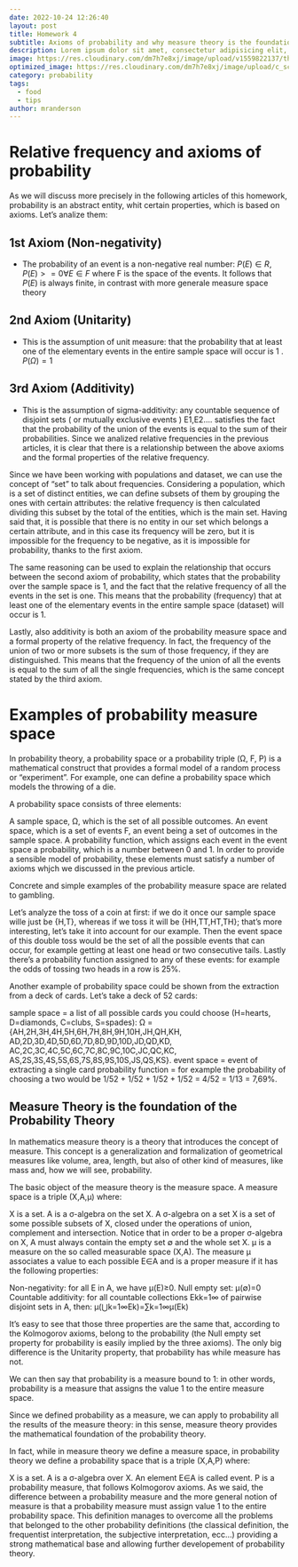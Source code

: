 ```yaml
---
date: 2022-10-24 12:26:40
layout: post
title: Homework 4
subtitle: Axioms of probability and why measure theory is the foundation of probability.
description: Lorem ipsum dolor sit amet, consectetur adipisicing elit, sed do eiusmod tempor incididunt ut labore et dolore magna aliqua.
image: https://res.cloudinary.com/dm7h7e8xj/image/upload/v1559822137/theme11_vei7iw.jpg
optimized_image: https://res.cloudinary.com/dm7h7e8xj/image/upload/c_scale,w_380/v1559822137/theme11_vei7iw.jpg
category: probability
tags:
  - food
  - tips
author: mranderson
---
```




<script type="text/javascript" id="MathJax-script" async
  src="https://cdn.jsdelivr.net/npm/mathjax@3/es5/tex-mml-chtml.js">
</script>
<script>
  MathJax = {
    tex: {
      inlineMath: [['$', '$']]
    }
  };
</script>


# Relative frequency and axioms of probability
As we will discuss more precisely in the following articles of this homework, probability is an abstract entity, whit certain properties, which is based on axioms. Let’s analize them:

## 1st Axiom (Non-negativity)

- The probability of an event is a non-negative real number: $P(E) ∈ R, P(E) >= 0 ∀ E∈F$ where F is the space of the events. It follows that $P(E)$ is always finite, in contrast with more generale measure space theory

## 2nd Axiom (Unitarity)

- This is the assumption of unit measure: that the probability that at least one of the elementary events in the entire sample space will occur is 1 . $P(Ω) = 1$
## 3rd Axiom (Additivity)

- This is the assumption of sigma-additivity: any countable sequence of disjoint sets ( or mutually exclusive events ) E1,E2…. satisfies the fact that the probability of the union of the events is equal to the sum of their probabilities.
Since we analized relative frequencies in the previous articles, it is clear that there is a relationship between the above axioms and the formal properties of the relative frequency.

Since we have been working with populations and dataset, we can use the concept of “set” to talk about frequencies. Considering a population, which is a set of distinct entities, we can define subsets of them by grouping the ones with certain attributes: the relative frequency is then calculated dividing this subset by the total of the entities, which is the main set. Having said that, it is possible that there is no entity in our set which belongs a certain attribute, and in this case its frequency will be zero, but it is impossible for the frequency to be negative, as it is impossible for probability, thanks to the first axiom.

The same reasoning can be used to explain the relationship that occurs between the second axiom of probability, which states that the probability over the sample space is 1, and the fact that the relative frequency of all the events in the set is one. This means that the probability (frequency) that at least one of the elementary events in the entire sample space (dataset) will occur is 1.

Lastly, also additivity is both an axiom of the probability measure space and a formal property of the relative frequency. In fact, the frequency of the union of two or more subsets is the sum of those frequency, if they are distinguished. This means that the frequency of the union of all the events is equal to the sum of all the single frequencies, which is the same concept stated by the third axiom.



# Examples of probability measure space
In probability theory, a probability space or a probability triple (Ω, F, P) is a mathematical construct that provides a formal model of a random process or “experiment”. For example, one can define a probability space which models the throwing of a die.

A probability space consists of three elements:

A sample space, Ω, which is the set of all possible outcomes.
An event space, which is a set of events F, an event being a set of outcomes in the sample space.
A probability function, which assigns each event in the event space a probability, which is a number between 0 and 1.
In order to provide a sensible model of probability, these elements must satisfy a number of axioms whjch we discussed in the previous article.

Concrete and simple examples of the probability measure space are related to gambling.

Let’s analyze the toss of a coin at first: if we do it once our sample space wille just be {H,T}, whereas if we toss it will be {HH,TT,HT,TH}; that’s more interesting, let’s take it into account for our example. Then the event space of this double toss would be the set of all the possible events that can occur, for example getting at least one head or two consecutive tails. Lastly there’s a probability function assigned to any of these events: for example the odds of tossing two heads in a row is 25%.

Another example of probability space could be shown from the extraction from a deck of cards. Let’s take a deck of 52 cards:

sample space = a list of all possible cards you could choose (H=hearts, D=diamonds, C=clubs, S=spades):
Ω = {AH,2H,3H,4H,5H,6H,7H,8H,9H,10H,JH,QH,KH, AD,2D,3D,4D,5D,6D,7D,8D,9D,10D,JD,QD,KD, AC,2C,3C,4C,5C,6C,7C,8C,9C,10C,JC,QC,KC, AS,2S,3S,4S,5S,6S,7S,8S,9S,10S,JS,QS,KS}.
event space = event of extracting a single card
probability function = for example the probability of choosing a two would be 1/52 + 1/52 + 1/52 + 1/52 = 4/52 = 1/13 = 7,69%.

## Measure Theory is the foundation of the Probability Theory
In mathematics measure theory is a theory that introduces the concept of measure. This concept is a generalization and formalization of geometrical measures like volume, area, length, but also of other kind of measures, like mass and, how we will see, probability.

The basic object of the measure theory is the measure space. A measure space is a triple (X,A,μ) where:

X is a set.
A is a σ-algebra on the set X. A σ-algebra on a set X is a set of some possible subsets of X, closed under the operations of union, complement and intersection. Notice that in order to be a proper σ-algebra on X, A must always contain the empty set ∅ and the whole set X.
μ is a measure on the so called measurable space (X,A).
The measure μ associates a value to each possible E∈A and is a proper measure if it has the following properties:

Non-negativity: for all E in A, we have μ(E)≥0.
Null empty set: μ(∅)=0
Countable additivity: for all countable collections Ekk=1∞ of pairwise disjoint sets in A, then:
μ(⋃k=1∞Ek)=∑k=1∞μ(Ek)

It’s easy to see that those three properties are the same that, according to the Kolmogorov axioms, belong to the probability (the Null empty set property for probability is easily implied by the three axioms). The only big difference is the Unitarity property, that probability has while measure has not.

We can then say that probability is a measure bound to 1: in other words, probability is a measure that assigns the value 1 to the entire measure space.

Since we defined probability as a measure, we can apply to probability all the results of the measure theory: in this sense, measure theory provides the mathematical foundation of the probability theory.

In fact, while in measure theory we define a measure space, in probability theory we define a probability space that is a triple (X,A,P) where:

X is a set.
A is a σ-algebra over X. An element E∈A is called event.
P is a probability measure, that follows Kolmogorov axioms. As we said, the difference between a probability measure and the more general notion of measure is that a probability measure must assign value 1 to the entire probability space.
This definition manages to overcome all the problems that belonged to the other probability definitions (the classical definition, the frequentist interpretation, the subjective interpretation, ecc…) providing a strong mathematical base and allowing further developement of probability theory.

